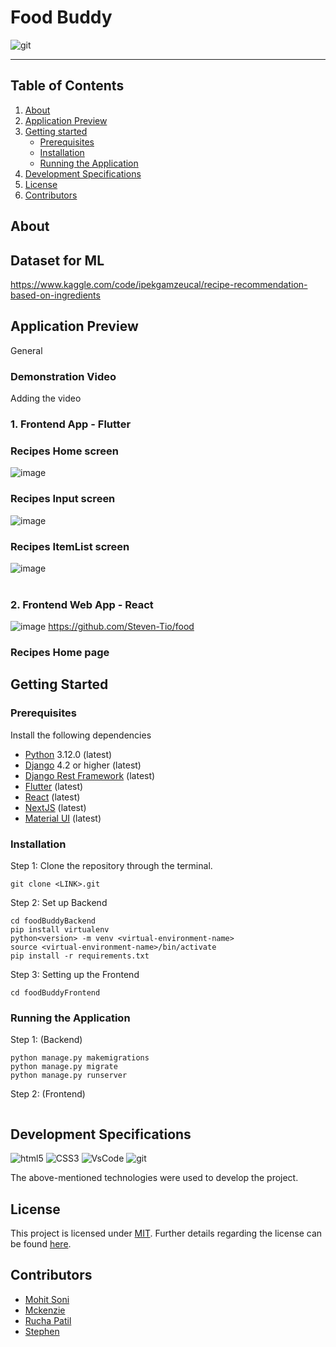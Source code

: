 # Food Buddy

![git](https://img.shields.io/badge/any_text-you_like-blue)

---

## Table of Contents

1. [About](#about)
2. [Application Preview](#application-preview)
3. [Getting started](#getting-started)
   - [Prerequisites](#prerequisites)
   - [Installation](#installation)
   - [Running the Application](#running-the-application)
4. [Development Specifications](#development-specifications)
5. [License](#license)
6. [Contributors](#contributors)



## About

## Dataset for ML
https://www.kaggle.com/code/ipekgamzeucal/recipe-recommendation-based-on-ingredients


## Application Preview
General

### Demonstration Video
Adding the video

### 1. Frontend App - Flutter
### Recipes Home screen
![image](images/NovigationSide.png)
### Recipes Input screen
![image](images/inputIngriedients.png)
### Recipes ItemList screen
![image](images/ItemList.png)
<br><br>
### 2. Frontend Web App - React
![image](images/homepage.png)
https://github.com/Steven-Tio/food

### Recipes Home page



## Getting Started

### Prerequisites
Install the following dependencies

- [Python](https://www.python.org/downloads/) 3.12.0 (latest)
- [Django](https://docs.djangoproject.com/en/4.2/intro/install/) 4.2 or higher (latest)
- [Django Rest Framework](https://www.django-rest-framework.org/tutorial/quickstart/) (latest)
- [Flutter](https://docs.flutter.dev/get-started/install) (latest)
- [React](https://legacy.reactjs.org/docs/getting-started.html) (latest)
- [NextJS](https://nextjs.org/docs/getting-started/installation) (latest)
- [Material UI](https://mui.com/material-ui/getting-started/installation/) (latest)

### Installation
Step 1: Clone the repository through the terminal.

```
git clone <LINK>.git
```


Step 2: Set up Backend
```
cd foodBuddyBackend
pip install virtualenv
python<version> -m venv <virtual-environment-name>
source <virtual-environment-name>/bin/activate
pip install -r requirements.txt
```


Step 3: Setting up the Frontend 
```
cd foodBuddyFrontend

```

### Running the Application

Step 1: (Backend)
```
python manage.py makemigrations
python manage.py migrate
python manage.py runserver
```

Step 2: (Frontend)
```

```


## Development Specifications

![html5](https://img.shields.io/badge/HTML5-E34F26?style=for-the-badge&logo=html5&logoColor=white)
![CSS3](https://img.shields.io/badge/CSS3-1572B6?style=for-the-badge&logo=css3&logoColor=white)
![VsCode](https://img.shields.io/badge/VSCode-0078D4?style=for-the-badge&logo=visual%20studio%20code&logoColor=white)
![git](https://img.shields.io/badge/GIT-E44C30?style=for-the-badge&logo=git&logoColor=white)

The above-mentioned technologies were used to develop the project.



## License

This project is licensed under [MIT](https://mit-license.org/).
Further details regarding the license can be found [here](https://github.com/Mckenz31/foodBuddy/LICENSE).

 
## Contributors

- [Mohit Soni](https://github.com/mohitsoni2111)
- [Mckenzie](https://github.com/Mckenz31)
- [Rucha Patil](https://github.com/ruchapatil)
- [Stephen](https://github.com/stephan)
